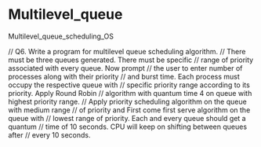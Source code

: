 # Multilevel_queue
Multilevel_queue_scheduling_OS



// Q6. Write a program for multilevel queue scheduling algorithm.
//  There must be three queues generated. There must be specific 
//  range of priority associated with every queue. Now prompt
//  the user to enter number of processes along with their priority 
//  and burst time. Each process must occupy the respective queue with 
//  specific priority range according to its priority. Apply Round Robin
//  algorithm with quantum time 4 on queue with highest priority range.
//  Apply priority scheduling algorithm on the queue with medium range 
//  of priority and First come first serve algorithm on the queue with 
//  lowest range of priority. Each and every queue should get a quantum
//  time of 10 seconds. CPU will keep on shifting between queues after 
//  every 10 seconds.
